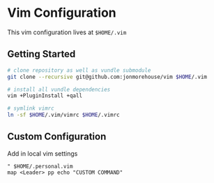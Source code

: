 # Vim Configuration

This vim configuration lives at `$HOME/.vim`

## Getting Started

~~~ sh
# clone repository as well as vundle submodule
git clone --recursive git@github.com:jonmorehouse/vim $HOME/.vim

# install all vundle dependencies
vim +PluginInstall +qall

# symlink vimrc
ln -sf $HOME/.vim/vimrc $HOME/.vimrc

~~~

## Custom Configuration

Add in local vim settings
~~~ vim
" $HOME/.personal.vim
map <Leader> pp echo "CUSTOM COMMAND"
~~~
